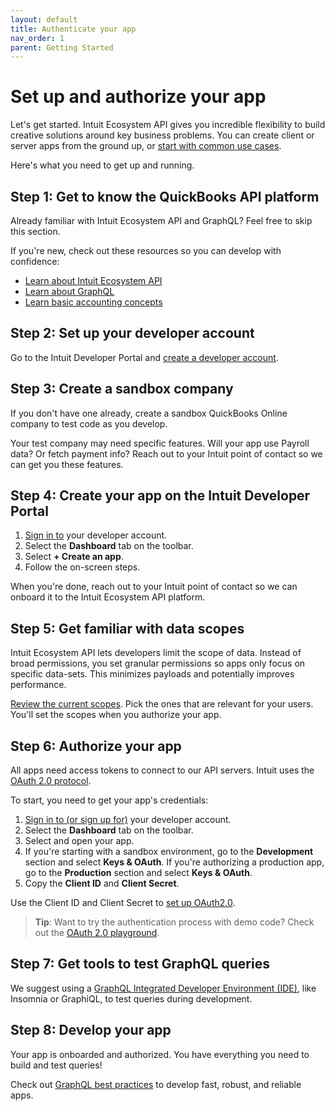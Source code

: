 ```yaml
---
layout: default
title: Authenticate your app
nav_order: 1
parent: Getting Started
---
```


# Set up and authorize your app

Let's get started. Intuit Ecosystem API gives you incredible flexibility to build creative solutions around key business problems. You can create client or server apps from the ground up, or [start with common use cases](https://intuitdeveloper.github.io/intuit-api-docs/docs/use-cases/). 

Here's what you need to get up and running.

## Step 1: Get to know the QuickBooks API platform
Already familiar with Intuit Ecosystem API and GraphQL? Feel free to skip this section. 

If you're new, check out these resources so you can develop with confidence:

* [Learn about Intuit Ecosystem API](https://intuitdeveloper.github.io/intuit-api-docs/docs/faq/graphql-vs-rest/)
* [Learn about GraphQL](https://intuitdeveloper.github.io/intuit-api-docs/docs/graphql-concepts/)
* [Learn basic accounting concepts](https://developer.intuit.com/app/developer/qbo/docs/concepts)

## Step 2: Set up your developer account 

Go to the Intuit Developer Portal and [create a developer account](https://developer.intuit.com/app/developer/myapps). 

## Step 3: Create a sandbox  company

If you don't have one already, create a sandbox QuickBooks Online company to test code as you develop. 
 
Your test company may need specific features. Will your app use Payroll data? Or fetch payment info? Reach out to your Intuit point of contact so we can get you these features.

## Step 4: Create your app on the Intuit Developer Portal

1. [Sign in to](https://developer.intuit.com/) your developer account.
2. Select the **Dashboard** tab on the toolbar. 
3. Select **+ Create an app**. 
4. Follow the on-screen steps. 

When you're done, reach out to your Intuit point of contact so we can onboard it to the Intuit Ecosystem API platform.

## Step 5: Get familiar with data scopes

Intuit Ecosystem API lets developers limit the scope of data. Instead of broad permissions, you set granular permissions so apps only focus on specific data-sets. This minimizes payloads and potentially improves performance. 
 
[Review the current scopes](https://intuitdeveloper.github.io/intuit-api-docs/docs/getting-started/scopes/). Pick the ones that are relevant for your users. You'll set the scopes when you authorize your app.

## Step 6: Authorize your app
All apps need access tokens to connect to our API servers. Intuit uses the [OAuth 2.0 protocol](https://developer.intuit.com/app/developer/qbo/docs/develop/authentication-and-authorization/oauth-2.0). 

To start, you need to get your app's credentials: 
1. [Sign in to (or sign up for)](https://developer.intuit.com/) your developer account.
2. Select the **Dashboard** tab on the toolbar.
3. Select and open your app. 
4. If you're starting with a sandbox environment, go to the **Development** section and select **Keys & OAuth**. If you're authorizing a production app, go to the **Production** section and select **Keys & OAuth**.
5. Copy the **Client ID** and **Client Secret**. 

Use the Client ID and Client Secret to [set up OAuth2.0](https://developer.intuit.com/app/developer/qbo/docs/develop/authentication-and-authorization/oauth-2.0). 

> **Tip**: Want to try the authentication process with demo code? Check out the [OAuth 2.0 playground](https://developer.intuit.com/app/developer/qbo/docs/develop/authentication-and-authorization/oauth-2.0-playground).

## Step 7: Get tools to test GraphQL queries

We suggest using a [GraphQL Integrated Developer Environment (IDE)](https://intuitdeveloper.github.io/intuit-api-docs/docs/getting-started/graphql-ide/), like Insomnia or GraphiQL, to test queries during development.

## Step 8: Develop your app

Your app is onboarded and authorized. You have everything you need to build and test queries!

Check out [GraphQL best practices](https://intuitdeveloper.github.io/intuit-api-docs/docs/faq/best-practices/) to develop fast, robust, and reliable apps.